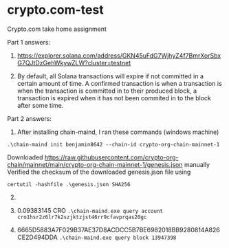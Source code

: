 # crypto.com-test
Crypto.com take home assignment

Part 1 answers:
1. https://explorer.solana.com/address/GKN45uFdG7WjhyZ4f7BmrXorSbxG7QJtDzGehWkywZLW?cluster=testnet

2. By default, all Solana transactions will expire if not committed in a certain amount of time. A confirmed transaction is when a transaction is when the transaction is committed in to their produced block, a transaction is expired when it has not been commited in to the block after some time.


Part 2 answers:
1. After installing chain-maind, I ran these commands (windows machine)
```
.\chain-maind init benjamin8642 --chain-id crypto-org-chain-mainnet-1
```
Downloaded https://raw.githubusercontent.com/crypto-org-chain/mainnet/main/crypto-org-chain-mainnet-1/genesis.json manually
Verified the checksum of the downloaded genesis.json file using
```
certutil -hashfile .\genesis.json SHA256
```

2. 

3. 0.09383145 CRO ```.\chain-maind.exe query account cro1hsr2z6lr7k2szjktzjst46rr9cfavprqas20gc```

4. 6665D5883A7F029B37AE37D8ACDCC5B7BE6982018BB9280814A826CE2D494DDA ```.\chain-maind.exe query block 13947398```
